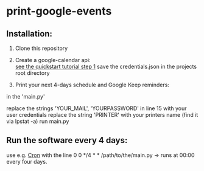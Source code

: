 # print-google-events

## Installation:

1. Clone this repository
2. Create a google-calendar api:  
[see the quickstart tutorial step 1](https://developers.google.com/google-apps/calendar/quickstart/python) 
save the credentials.json in the projects root directory

3. Print your next 4-days schedule and Google Keep reminders:

  in the 'main.py'

  replace the strings 'YOUR_MAIL', 'YOURPASSWORD' in line 15 with your user credentials
  replace the string 'PRINTER' with your printers name (find it via lpstat -a) 
  run main.py

## Run the software every 4 days:

use e.g. [Cron](https://help.ubuntu.com/community/CronHowto) with the 
line 0 0 */4 \* \*  /path/to/the/main.py  -> runs at 00:00 every four days.

